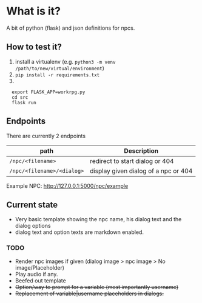 # What is it?
A bit of python (flask) and json definitions for npcs.

## How to test it?

1. install a virtualenv (e.g. `python3 -m venv /path/to/new/virtual/environment`)
2. `pip install -r requirements.txt`
3. 
```
  export FLASK_APP=workrpg.py 
  cd src
  flask run
```

## Endpoints
There are currently 2 endpoints

| path | Description |
| ---- | ----------- |
| `/npc/<filename>` | redirect to start dialog or 404 |
| `/npc/<filename>/<dialog>` | display given dialog of a npc or 404 |

Example NPC: http://127.0.0.1:5000/npc/example


## Current state
* Very basic template showing the npc name, his dialog text and the dialog options
* dialog text and option texts are markdown enabled.

### TODO
* Render npc images if given (dialog image > npc image > No image/Placeholder)
* Play audio if any.
* Beefed out template
* ~~Option/way to prompt for a variable (most importantly username)~~
* ~~Replacement of variable|username placeholders in dialogs.~~
